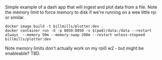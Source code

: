 Simple example of a dash app that will ingest and plot data from a file. Note the memory limit to force memory to disk if we're running on a wee little rpi or similar. 

```
docker image build -t billmills/plotter:dev .
docker container run -d -p 8050:8050 -v $(pwd)/data:/data --restart always  --memory 50m --memory-swap 200m --restart unless-stopeed billmills/plotter:dev
```

Note memory limits don't actually work on my rpi0 w2 - but might be enableable? TBD.
